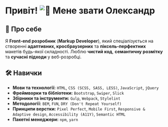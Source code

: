 # Привіт! ![👋](https://github.com/aleks-bitkov/aleks-bitkov/blob/main/media/hand_wave.gif) Мене звати Олександр


## 🚀 Про себе
Я **Front-end розробник** (**Markup Developer**), який спеціалізується на створенні **адаптивних, кросбраузерних** та **піксель-перфектних** макетів будь-якої складності. Люблю **чистий код**, **семантичну розмітку** та **сучасні підходи** у веб-розробці.


## 🛠️ Навички
- **Мови та технології:** `HTML`, `CSS (SCSS, SASS, LESS)`, `JavaScript`, `jQuery`
- **Фреймворки та бібліотеки:** `Bootstrap`, `Swiper`, `Slick`
- **Збірники та інструменти:** `Gulp`, `Webpack`, `Stylelint`
- **Методології:** `BEM`, `FUN`, `DRY (Don't Repeat Yourself)`
- **Принципи верстки:** `Pixel Perfect`, `Mobile First`, `Responsive & Adaptive design`, `Accessibility (A11Y)`, `Semantic HTML`
- **Пакетні менеджери:** `npm`, `yarn`

<!-- ## 💼 Мої проекти
- [Название проекта 1](ссылка) – краткое описание
- [Название проекта 2](ссылка) – краткое описание
- [Больше проектов](https://github.com/ТВОЙ_GITHUB) в моём профиле!

## 📫 Контакты
- 📧 Email: example@email.com
- 💼 LinkedIn: [ТВОЙ ЛИНКЕДИН](https://linkedin.com/in/ТВОЙ_ЛИНКЕДИН)
- 💬 Telegram: [@ТВОЙ_ТГ](https://t.me/ТВОЙ_ТГ)

Буду рад сотрудничеству и интересным проектам! 🚀 -->
